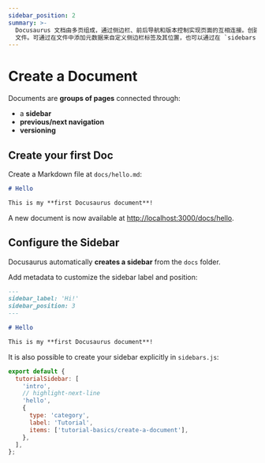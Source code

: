 ```yaml
---
sidebar_position: 2
summary: >-
  Docusaurus 文档由多页组成，通过侧边栏、前后导航和版本控制实现页面的互相连接。创建新文档只需在 `docs` 目录下创建 Markdown
  文件。可通过在文件中添加元数据来自定义侧边栏标签及其位置，也可以通过在 `sidebars.js` 中定义边栏配置来创建侧边栏。
---
```


# Create a Document

Documents are **groups of pages** connected through:

- a **sidebar**
- **previous/next navigation**
- **versioning**

## Create your first Doc

Create a Markdown file at `docs/hello.md`:

```md title="docs/hello.md"
# Hello

This is my **first Docusaurus document**!
```

A new document is now available at [http://localhost:3000/docs/hello](http://localhost:3000/docs/hello).

## Configure the Sidebar

Docusaurus automatically **creates a sidebar** from the `docs` folder.

Add metadata to customize the sidebar label and position:

```md title="docs/hello.md" {1-4}
---
sidebar_label: 'Hi!'
sidebar_position: 3
---

# Hello

This is my **first Docusaurus document**!
```

It is also possible to create your sidebar explicitly in `sidebars.js`:

```js title="sidebars.js"
export default {
  tutorialSidebar: [
    'intro',
    // highlight-next-line
    'hello',
    {
      type: 'category',
      label: 'Tutorial',
      items: ['tutorial-basics/create-a-document'],
    },
  ],
};
```
